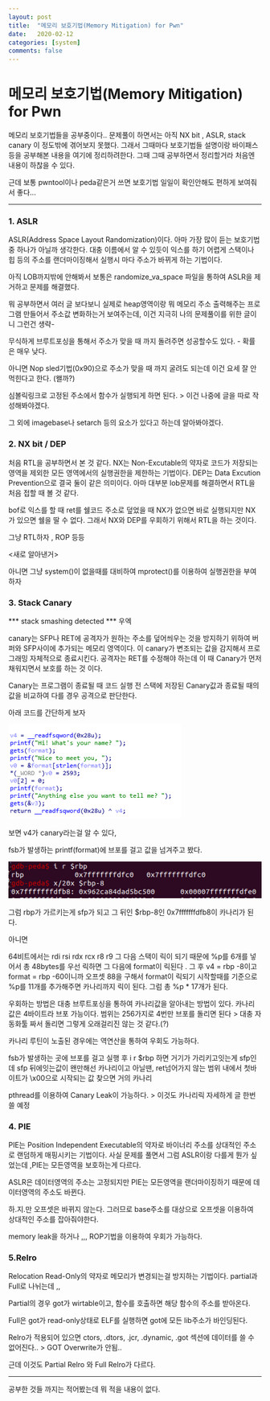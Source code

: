 ```yaml
---
layout: post
title:  "메모리 보호기법(Memory Mitigation) for Pwn"
date:   2020-02-12
categories: [system]
comments: false
---
```

<h1>메모리 보호기법(Memory Mitigation) for Pwn</h1>

메모리 보호기법들을 공부중이다.. 문제풀이 하면서는 아직 NX bit , ASLR, stack canary 이 정도밖에 겪어보지 못했다. 그래서 그때마다 보호기법들 설명이랑 바이패스 등을 공부해본 내용을 여기에 정리하려한다. 그때 그때 공부하면서 정리할거라 처음엔 내용이 하찮을 수 있다.

근데 보통 pwntool이나  peda같은거 쓰면 보호기법 일일이 확인안해도 편하게 보여줘서 좋다...

<hr>

### 1. ASLR

ASLR(Address Space Layout Randomization)이다. 아마 가장 많이 듣는 보호기법중 하나가 아닐까 생각한다. 대충 이름에서 알 수 있듯이 익스를 하기 어렵게 스택이나 힙 등의 주소를 랜더마이징해서 실행시 마다 주소가 바뀌게 하는 기법이다. 

아직 LOB까지밖에 안해봐서 보통은 randomize_va_space 파일을 통하여 ASLR을 제거하고 문제를 해결했다. 

뭐 공부하면서 여러 글 보다보니 실제로 heap영역이랑 뭐 메모리 주소 출력해주는 프로그램 만들어서 주소값 변화하는거 보여주는데, 이건 지극히 나의 문제풀이를 위한 글이니 그런건 생략- 

무식하게 브루트포싱을 통해서 주소가 맞을 때 까지 돌려주면 성공할수도 있다. - 확률은 매우 낮다.

아니면 Nop sled기법(0x90)으로 주소가 맞을 때 까지 굴려도 되는데 이건 요세 잘 안먹힌다고 한다. (왤까?)

심볼릭링크로 고정된 주소에서 함수가 실행되게 하면 된다. > 이건 나중에 글을 따로 작성해봐야겠다. 

그 외에 imagebase나 setarch 등의 요소가 있다고 하는데 알아봐야겠다. 



### 2. NX bit / DEP

처음 RTL을 공부하면서 본 것 같다. NX는 Non-Excutable의 약자로 코드가 저장되는 영역을 제외한 모든 영역에서의 실행권한을 제한하는 기법이다. DEP는 Data Excution Prevention으로 결국 둘이 같은 의미이다. 아마 대부분 lob문제를 해결하면서 RTL을 처음 접할 때 볼 것 같다. 

bof로 익스를 할 때 ret를 쉘코드 주소로 덮었을 때 NX가 없으면 바로 실행되지만 NX가 있으면 쉘을 딸 수 없다.  그래서 NX와  DEP를 우회하기 위해서 RTL을 하는 것이다. 

그냥 RTL하자 , ROP 등등 

<새로 알아낸거>

아니면 그냥 system()이 없을때를 대비하여 mprotect()를 이용하여 실행권한을 부여하자



### 3. Stack Canary

*** stack smashing detected *** 우엑

canary는 SFP나 RET에 공격자가 원하는 주소를 덮어씌우는 것을 방지하기 위하여 버퍼와 SFP사이에 추가되는 메모리 영역이다. 이 canary가 변조되는 값을 감지해서 프로그래밍 자체적으로 종료시킨다.  공격자는 RET를 수정해야 하는데 이 때 Canary가 먼저 채워지면서 보호를 하는 것 이다.

Canary는 프로그램이 종료될 때 코드 실행 전 스택에 저장된 Canary값과 종료될 때의 값을 비교하여 다를 경우 공격으로 판단한다.

아래 코드를 간단하게 보자



![img](/img/canary1.png)



보면 v4가 canary라는걸 알 수 있다,

fsb가 발생하는 printf(format)에 브포를 걸고 값을 넘겨주고 봤다.



![img](/img/canary2.png)



그럼 rbp가 가르키는게 sfp가 되고 그 뒤인 $rbp-8인 0x7fffffffdfb8이 카나리가 된다.

아니면

64비트에서는 rdi rsi rdx rcx r8 r9 그 다음 스택이 릭이 되기 때문에 %p를 6개를 넣어서 총 48bytes를 우선 릭하면 그 다음에 format이 릭된다 . 그 후  v4 = rbp -8이고 format = rbp -60이니까 오프셋 88을 구해서 format이 릭되기 시작할때를 기준으로 %p를 11개를 추가해주면 카나리까지 릭이 된다. 그럼 총 %p * 17개가 된다.

우회하는 방법은 대충 브루트포싱을 통하여 카나리값을 알아내는 방법이 있다. 카나리 값은 4바이트라 브포 가능이다. 범위는 256가지로 4번만 브포를 돌리면 된다 > 대충 자동화툴 짜서 돌리면 그렇게 오래걸리진 않는 것 같다.(?)

카나리 루틴이 노출된 경우에는 역연산을 통하여 우회도 가능하다.

fsb가 발생하는 곳에 브포를 걸고 실행 후 i r $rbp 하면 거기가 가리키고잇는게 sfp인데  sfp 뒤에잇는값이 왠만해선 카나리이고 아닐땐, ret넘어가지 않는 범위 내에서 첫바이트가 \x00으로 시작되는 값 찾으면 거의 카나리

pthread를 이용하여 Canary Leak이 가능하다. > 이것도 카나리릭 자세하게 글 한번 쓸 예정



### 4. PIE

PIE는 Position Independent Executable의 약자로 바이너리 주소를 상대적인 주소로 랜덤하게 매핑시키는 기법이다. 사실 문제를 풀면서 그럼 ASLR이랑 다를게 뭔가 싶었는데 ,PIE는 모든영역을 보호하는게 다르다. 

ASLR은 데이터영역의 주소는 고정되지만 PIE는 모든영역을 랜더마이징하기 때문에 데이터영역의 주소도 바뀐다.

하.지.만 오프셋은 바뀌지 않는다. 그러므로 base주소를 대상으로 오프셋을 이용하여 상대적인 주소를 잡아줘야한다.

memory leak을 하거나 ,,, ROP기법을 이용하여 우회가 가능하다.

 

### 5.Relro

Relocation Read-Only의 약자로 메모리가 변경되는걸 방지하는 기법이다. partial과 Full로 나뉘는데 ,, 

Partial의 경우  got가 wirtable이고, 함수를 호출하면 해당 함수의 주소를 받아온다.

Full은 got가 read-only상태로 ELF를 실행하면 got에 모든 lib주소가 바인딩된다. 

Relro가 적용되어 있으면 ctors, .dtors, .jcr, .dynamic, .got 섹션에 데이터를 쓸 수 없어진다..  > GOT Overwrite가 안됨.. 

근데 이것도 Partial Relro 와 Full Relro가 다르다. 

------

공부한 것들 까지는 적어봤는데 뭐 적을 내용이 없다. 
